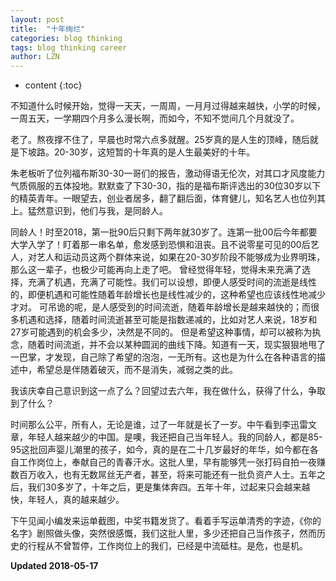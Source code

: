 ```yaml
---
layout: post
title:  "十年绚烂"
categories: blog thinking 
tags: blog thinking career
author: LZN
---
```


* content
{:toc}

不知道什么时候开始，觉得一天天，一周周，一月月过得越来越快，小学的时候，一周五天，一学期四个月多么漫长啊，而如今，不知不觉间几个月就没了。

老了。熬夜撑不住了，早晨也时常六点多就醒。25岁真的是人生的顶峰，随后就是下坡路。20-30岁，这短暂的十年真的是人生最美好的十年。

朱老板听了位列福布斯30-30一哥们的报告，激动得语无伦次，对其口才风度能力气质佩服的五体投地。默默查了下30-30，指的是福布斯评选出的30位30岁以下的精英青年。一眼望去，创业者居多，翻了翻后面，体育健儿，知名艺人也位列其上。猛然意识到，他们与我，是同龄人。

同龄人！时至2018，第一批90后只剩下两年就30岁了。连第一批00后今年都要大学入学了！盯着那一串名单，愈发感到恐惧和沮丧。且不说零星可见的00后艺人，对艺人和运动员这两个群体来说，如果在20-30岁阶段不能够成为业界明珠，那么这一辈子，也极少可能再向上走了吧。
曾经觉得年轻，觉得未来充满了选择，充满了机遇，充满了可能性。我们可以设想，即便人感受时间的流逝是线性的，即便机遇和可能性随着年龄增长也是线性减少的，这种希望也应该线性地减少才对。
可吊诡的呢，是人感受到的时间流逝，随着年龄增长是越来越快的；而很多机遇和选择，随着时间流逝甚至可能是指数递减的，比如对艺人来说，18岁和27岁可能遇到的机会多少，决然是不同的。
但是希望这种事情，却可以被称为执念，随着时间流逝，并不会以某种圆润的曲线下降。知道有一天，现实狠狠地甩了一巴掌，才发现，自己除了希望的泡泡，一无所有。这也是为什么在各种语言的描述中，希望总是伴随着破灭，而不是消失，减弱之类的此。

我该庆幸自己意识到这一点了么？回望过去六年，我在做什么，获得了什么，争取到了什么？

时间那么公平，所有人，无论是谁，过了一年就是长了一岁。中午看到李迅雷文章，年轻人越来越少的中国。是噢，我还把自己当年轻人。我的同龄人，都是85-95这批回声婴儿潮里的孩子，如今，真的是在二十几岁最好的年华，如今都在各自工作岗位上，奉献自己的青春汗水。这批人里，早有能够凭一张打码自拍一夜赚数百万收入，也有无数屌丝无产者，甚至，将来可能还有一批负资产人士。五年之后，我们30多岁了，十年之后，更是集体奔四。五年十年，过起来只会越来越快，年轻人，真的越来越少。

下午见闻小编发来运单截图，中奖书籍发货了。看着手写运单清秀的字迹，《你的名字》剧照做头像，突然很感慨，我们这批人里，多少还把自己当作孩子，然而历史的行程从不曾暂停，工作岗位上的我们，已经是中流砥柱。是危，也是机。

**Updated 2018-05-17**
